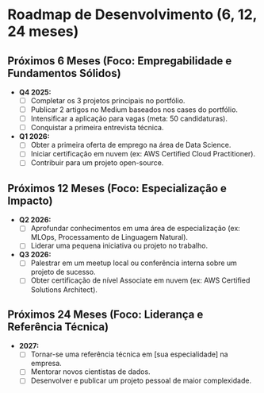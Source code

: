 # Roadmap de Desenvolvimento (6, 12, 24 meses)

## Próximos 6 Meses (Foco: Empregabilidade e Fundamentos Sólidos)

*   **Q4 2025:**
    *   [ ] Completar os 3 projetos principais no portfólio.
    *   [ ] Publicar 2 artigos no Medium baseados nos cases do portfólio.
    *   [ ] Intensificar a aplicação para vagas (meta: 50 candidaturas).
    *   [ ] Conquistar a primeira entrevista técnica.
*   **Q1 2026:**
    *   [ ] Obter a primeira oferta de emprego na área de Data Science.
    *   [ ] Iniciar certificação em nuvem (ex: AWS Certified Cloud Practitioner).
    *   [ ] Contribuir para um projeto open-source.

## Próximos 12 Meses (Foco: Especialização e Impacto)

*   **Q2 2026:**
    *   [ ] Aprofundar conhecimentos em uma área de especialização (ex: MLOps, Processamento de Linguagem Natural).
    *   [ ] Liderar uma pequena iniciativa ou projeto no trabalho.
*   **Q3 2026:**
    *   [ ] Palestrar em um meetup local ou conferência interna sobre um projeto de sucesso.
    *   [ ] Obter certificação de nível Associate em nuvem (ex: AWS Certified Solutions Architect).

## Próximos 24 Meses (Foco: Liderança e Referência Técnica)

*   **2027:**
    *   [ ] Tornar-se uma referência técnica em [sua especialidade] na empresa.
    *   [ ] Mentorar novos cientistas de dados.
    *   [ ] Desenvolver e publicar um projeto pessoal de maior complexidade.
